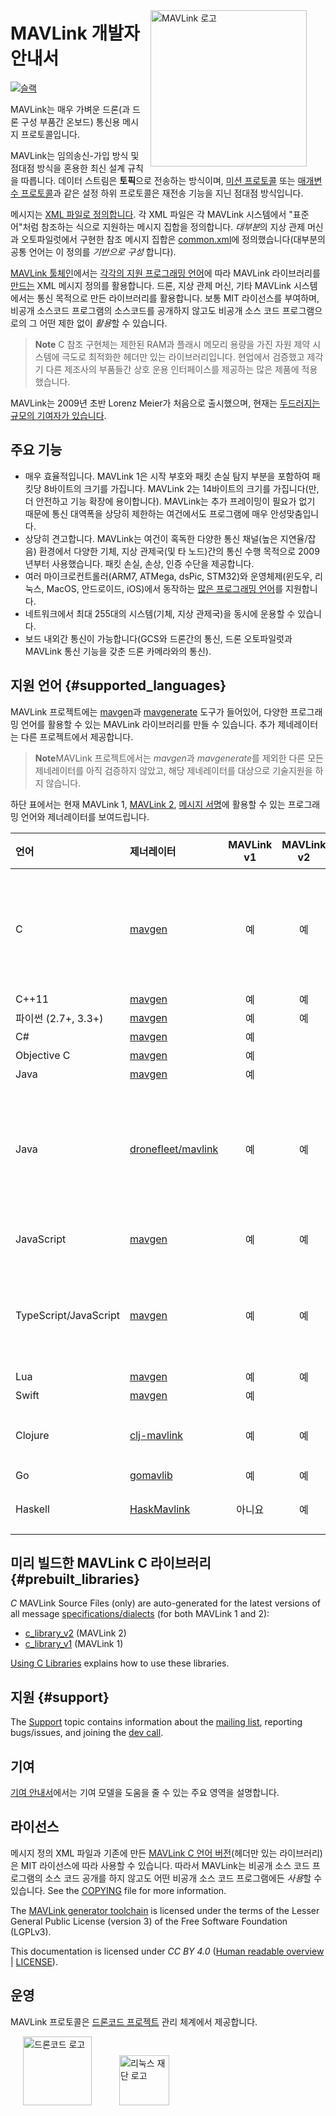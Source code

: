 <span style="float:right; padding:10px; margin-right:20px;"><a href="https://github.com/mavlink/mavlink"><img src="../assets/site/logo_mavlink_small.png" title="MAVLink 로고" width="250px" /></a></span>

# MAVLink 개발자 안내서

[![슬랙](https://px4-slack.herokuapp.com/badge.svg)](http://slack.px4.io)

MAVLink는 매우 가벼운 드론(과 드론 구성 부품간 온보드) 통신용 메시지 프로토콜입니다.

MAVLink는 임의송신-가입 방식 및 점대점 방식을 혼용한 최신 설계 규칙을 따릅니다. 데이터 스트림은 **토픽**으로 전송하는 방식이며, [미션 프로토콜](services/mission.md) 또는 [매개변수 프로토콜](services/parameter.md)과 같은 설정 하위 프로토콜은 재전송 기능을 지닌 점대점 방식입니다.

메시지는 [XML 파일로 정의합니다](messages/README.md). 각 XML 파일은 각 MAVLink 시스템에서 "표준어"처럼 참조하는 식으로 지원하는 메시지 집합을 정의합니다. *대부분*의 지상 관제 머신과 오토파일럿에서 구현한 참조 메시지 집합은 [common.xml](messages/common.md)에 정의했습니다(대부분의 공통 언어는 이 정의를 *기반으로 구성* 합니다).

[MAVLink 툴체인](https://github.com/mavlink/mavlink/)에서는 [각각의 지원 프로그래밍 언어](#supported_languages)에 따라 MAVLink 라이브러리를 [만드는](getting_started/generate_libraries.md) XML 메시지 정의를 활용합니다. 드론, 지상 관제 머신, 기타 MAVLink 시스템에서는 통신 목적으로 만든 라이브러리를 활용합니다. 보통 MIT 라이선스를 부여하며, 비공개 소스코드 프로그램의 소스코드를 공개하지 않고도 비공개 소스 코드 프로그램으로의 그 어떤 제한 없이 *활용*할 수 있습니다.

> **Note** C 참조 구현체는 제한된 RAM과 플래시 메모리 용량을 가진 자원 제약 시스템에 극도로 최적화한 헤더만 있는 라이브러리입니다. 현업에서 검증했고 제각기 다른 제조사의 부품들간 상호 운용 인터페이스를 제공하는 많은 제품에 적용했습니다.

MAVLink는 2009년 초반 Lorenz Meier가 처음으로 출시했으며, 현재는 [두드러지는 규모의 기여자가 있습니다](https://github.com/mavlink/mavlink/graphs/contributors).

## 주요 기능

* 매우 효율적입니다. MAVLink 1은 시작 부호와 패킷 손실 탐지 부분을 포함하여 패킷당 8바이트의 크기를 가집니다. MAVLink 2는 14바이트의 크기를 가집니다(만, 더 안전하고 기능 확장에 용이합니다). MAVLink는 추가 프레이밍이 필요가 없기 때문에 통신 대역폭을 상당히 제한하는 여건에서도 프로그램에 매우 안성맞춤입니다.
* 상당히 견고합니다. MAVLink는 여건이 혹독한 다양한 통신 채널(높은 지연율/잡음) 환경에서 다양한 기체, 지상 관제국(및 타 노드)간의 통신 수행 목적으로 2009년부터 사용했습니다. 패킷 손실, 손상, 인증 수단을 제공합니다.
* 여러 마이크로컨트롤러(ARM7, ATMega, dsPic, STM32)와 운영체제(윈도우, 리눅스, MacOS, 안드로이드, iOS)에서 동작하는 [많은 프로그래밍 언어](#supported_languages)를 지원합니다.
* 네트워크에서 최대 255대의 시스템(기체, 지상 관제국)을 동시에 운용할 수 있습니다.
* 보드 내외간 통신이 가능합니다(GCS와 드론간의 통신, 드론 오토파일럿과 MAVLink 통신 기능을 갖춘 드론 카메라와의 통신).

## 지원 언어 {#supported_languages}

MAVLink 프로젝트에는 [mavgen](getting_started/generate_libraries.md#mavgen)과 [mavgenerate](getting_started/generate_libraries.md#mavgenerate) 도구가 들어있어, 다양한 프로그래밍 언어를 활용할 수 있는 MAVLink 라이브러리를 만들 수 있습니다. 추가 제네레이터는 다른 프로젝트에서 제공합니다.

> **Note**MAVLink 프로젝트에서는 *mavgen*과 *mavgenerate*를 제외한 다른 모든 제네레이터를 아직 검증하지 않았고, 해당 제네레이터를 대상으로 기술지원을 하지 않습니다.

하단 표에서는 현재 MAVLink 1, [MAVLink 2](guide/mavlink_2.md), [메시지 서명](guide/message_signing.md)에 활용할 수 있는 프로그래밍 언어와 제너레이터를 보여드립니다.

| 언어                    | 제너레이터                                                       | MAVLink v1 | MAVLink v2 | 서명  | 참고                                                                                             |
|:--------------------- |:----------------------------------------------------------- |:----------:|:----------:|:---:|:---------------------------------------------------------------------------------------------- |
| C                     | [mavgen](getting_started/generate_libraries.md#mavgen)      |     예      |     예      |  예  | MAVLink 프로젝트 참고 구현입니다. [생성 라이브러리](#prebuilt_libraries)는 프로토콜 버전 별로 출시합니다.                      |
| C++11                 | [mavgen](getting_started/generate_libraries.md#mavgen)      |     예      |     예      |  예  |                                                                                                |
| 파이썬 (2.7+, 3.3+)      | [mavgen](getting_started/generate_libraries.md#mavgen)      |     예      |     예      |  예  |                                                                                                |
| C#                    | [mavgen](getting_started/generate_libraries.md#mavgen)      |     예      |            |     |                                                                                                |
| Objective C           | [mavgen](getting_started/generate_libraries.md#mavgen)      |     예      |            |     |                                                                                                |
| Java                  | [mavgen](getting_started/generate_libraries.md#mavgen)      |     예      |            |     |                                                                                                |
| Java                  | [dronefleet/mavlink](https://github.com/dronefleet/mavlink) |     예      |     예      |  예  | MAVLink용 *Idiomatic* Java SDK/API 입니다. 코드 제너레이터용 그래들 플러그인이 있습니다.                               |
| JavaScript            | [mavgen](getting_started/generate_libraries.md#mavgen)      |     예      |     예      | 아니요 |                                                                                                |
| TypeScript/JavaScript | [mavgen](getting_started/generate_libraries.md#mavgen)      |     예      |     예      | 아니요 | [node-mavlink](https://github.com/ifrunistuttgart/node-mavlink)와 활용할 수 있는 TypeScript 클래스가 있습니다 |
| Lua                   | [mavgen](getting_started/generate_libraries.md#mavgen)      |     예      |     예      |     |                                                                                                |
| Swift                 | [mavgen](getting_started/generate_libraries.md#mavgen)      |     예      |            |     |                                                                                                |
| Clojure               | [clj-mavlink](https://github.com/WickedShell/clj-mavlink)   |     예      |     예      |  예  | Clojure용 MAVLink 바인딩이 있습니다.                                                                    |
| Go                    | [gomavlib](https://github.com/gswly/gomavlib)               |     예      |     예      |  예  |                                                                                                |
| Haskell               | [HaskMavlink](https://github.com/SweeWarman/HaskMavlink)    |    아니요     |     예      | 아니요 |                                                                                                |

## 미리 빌드한 MAVLink C 라이브러리 {#prebuilt_libraries}

*C* MAVLink Source Files (only) are auto-generated for the latest versions of all message [specifications/dialects](messages/README.md) (for both MAVLink 1 and 2):

* [c_library_v2](https://github.com/mavlink/c_library_v2) (MAVLink 2)
* [c_library_v1](https://github.com/mavlink/c_library_v1) (MAVLink 1)

[Using C Libraries](mavgen_c/README.md) explains how to use these libraries.

## 지원 {#support}

The [Support](about/support.md) topic contains information about the [mailing list](https://groups.google.com/forum/#!forum/mavlink), reporting bugs/issues, and joining the [dev call](about/support.md#dev_call).

## 기여 

[기여 안내서](contributing/contributing.md)에서는 기여 모델을 도움을 줄 수 있는 주요 영역을 설명합니다.

## 라이선스

메시지 정의 XML 파일과 기존에 만든 [MAVLink C 언어 버전](#prebuilt_libraries)(헤더만 있는 라이브러리)은 MIT 라이선스에 따라 사용할 수 있습니다. 따라서 MAVLink는 비공개 소스 코드 프로그램의 소스 코드 공개를 하지 않고도 어떤 비공개 소스 코드 프로그램에든 *사용*할 수 있습니다. See the [COPYING](https://github.com/mavlink/mavlink/blob/master/COPYING) file for more information.

The [MAVLink generator toolchain](https://github.com/mavlink/mavlink/) is licensed under the terms of the Lesser General Public License (version 3) of the Free Software Foundation (LGPLv3).

This documentation is licensed under *CC BY 4.0* ([Human readable overview](https://creativecommons.org/licenses/by/4.0/) | [LICENSE](https://github.com/mavlink/mavlink-devguide/blob/master/LICENSE)).

## 운영

MAVLink 프로토콜은 [드론코드 프로젝트](https://www.dronecode.org/) 관리 체계에서 제공합니다.

<a href="https://www.dronecode.org/" style="padding:20px"><img src="../assets/site/logo_dronecode.png" alt="드론코드 로고" width="110px"/></a>
<a href="https://www.linuxfoundation.org/projects" style="padding:20px;"><img src="../assets/site/logo_linux_foundation.png" alt="리눅스 재단 로고" width="80px" /></a>

<div style="padding:10px">&nbsp;</div>
